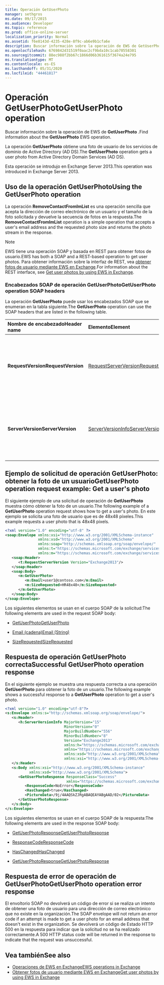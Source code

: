 ```yaml
---
title: Operación GetUserPhoto
manager: sethgros
ms.date: 09/17/2015
ms.audience: Developer
ms.topic: reference
ms.prod: office-online-server
localization_priority: Normal
ms.assetid: f6e8143d-4235-428e-8f9c-ab6e9b1cfa6e
description: Buscar información sobre la operación de EWS de GetUserPhoto.
ms.openlocfilehash: 6769842d31519f0aac2cf9bda10c1cab70558301
ms.sourcegitcommit: 88ec988f2bb67c1866d06b361615f3674a24e795
ms.translationtype: MT
ms.contentlocale: es-ES
ms.lasthandoff: 05/31/2020
ms.locfileid: "44461817"
---
```

# <a name="getuserphoto-operation"></a><span data-ttu-id="faddf-103">Operación GetUserPhoto</span><span class="sxs-lookup"><span data-stu-id="faddf-103">GetUserPhoto operation</span></span>

<span data-ttu-id="faddf-104">Buscar información sobre la operación de EWS de **GetUserPhoto** .</span><span class="sxs-lookup"><span data-stu-id="faddf-104">Find information about the **GetUserPhoto** EWS operation.</span></span> 
  
<span data-ttu-id="faddf-105">La operación **GetUserPhoto** obtiene una foto de usuario de los servicios de dominio de Active Directory (AD DS).</span><span class="sxs-lookup"><span data-stu-id="faddf-105">The **GetUserPhoto** operation gets a user photo from Active Directory Domain Services (AD DS).</span></span> 
  
<span data-ttu-id="faddf-106">Esta operación se introdujo en Exchange Server 2013.</span><span class="sxs-lookup"><span data-stu-id="faddf-106">This operation was introduced in Exchange Server 2013.</span></span>
  
## <a name="using-the-getuserphoto-operation"></a><span data-ttu-id="faddf-107">Uso de la operación GetUserPhoto</span><span class="sxs-lookup"><span data-stu-id="faddf-107">Using the GetUserPhoto operation</span></span>

<span data-ttu-id="faddf-108">La operación **RemoveContactFromImList** es una operación sencilla que acepta la dirección de correo electrónico de un usuario y el tamaño de la foto solicitada y devuelve la secuencia de fotos en la respuesta.</span><span class="sxs-lookup"><span data-stu-id="faddf-108">The **RemoveContactFromImList** operation is a simple operation that accepts a user's email address and the requested photo size and returns the photo stream in the response.</span></span> 
  
> [!NOTE]
> <span data-ttu-id="faddf-109">EWS tiene una operación SOAP y basada en REST para obtener fotos de usuario.</span><span class="sxs-lookup"><span data-stu-id="faddf-109">EWS has both a SOAP and a REST-based operation to get user photos.</span></span> <span data-ttu-id="faddf-110">Para obtener información sobre la interfaz de REST, vea [obtener fotos de usuario mediante EWS en Exchange](https://msdn.microsoft.com/library/f86d1099-1f57-47dc-abf2-4d5ae4e900a9%28Office.15%29.aspx).</span><span class="sxs-lookup"><span data-stu-id="faddf-110">For information about the REST interface, see [Get user photos by using EWS in Exchange](https://msdn.microsoft.com/library/f86d1099-1f57-47dc-abf2-4d5ae4e900a9%28Office.15%29.aspx).</span></span> 
  
### <a name="getuserphoto-operation-soap-headers"></a><span data-ttu-id="faddf-111">Encabezados SOAP de operación GetUserPhoto</span><span class="sxs-lookup"><span data-stu-id="faddf-111">GetUserPhoto operation SOAP headers</span></span>

<span data-ttu-id="faddf-112">La operación **GetUserPhoto** puede usar los encabezados SOAP que se enumeran en la tabla siguiente.</span><span class="sxs-lookup"><span data-stu-id="faddf-112">The **GetUserPhoto** operation can use the SOAP headers that are listed in the following table.</span></span> 
  
|<span data-ttu-id="faddf-113">**Nombre de encabezado**</span><span class="sxs-lookup"><span data-stu-id="faddf-113">**Header name**</span></span>|<span data-ttu-id="faddf-114">**Elemento**</span><span class="sxs-lookup"><span data-stu-id="faddf-114">**Element**</span></span>|<span data-ttu-id="faddf-115">**Descripción**</span><span class="sxs-lookup"><span data-stu-id="faddf-115">**Description**</span></span>|
|:-----|:-----|:-----|
|<span data-ttu-id="faddf-116">**RequestVersion**</span><span class="sxs-lookup"><span data-stu-id="faddf-116">**RequestVersion**</span></span> <br/> |[<span data-ttu-id="faddf-117">RequestServerVersion</span><span class="sxs-lookup"><span data-stu-id="faddf-117">RequestServerVersion</span></span>](requestserverversion.md) <br/> |<span data-ttu-id="faddf-118">Identifica la versión del esquema para la solicitud de operación.</span><span class="sxs-lookup"><span data-stu-id="faddf-118">Identifies the schema version for the operation request.</span></span> <span data-ttu-id="faddf-119">Este encabezado se aplica a una solicitud.</span><span class="sxs-lookup"><span data-stu-id="faddf-119">This header is applicable to a request.</span></span>  <br/> |
|<span data-ttu-id="faddf-120">**ServerVersion**</span><span class="sxs-lookup"><span data-stu-id="faddf-120">**ServerVersion**</span></span> <br/> |[<span data-ttu-id="faddf-121">ServerVersionInfo</span><span class="sxs-lookup"><span data-stu-id="faddf-121">ServerVersionInfo</span></span>](serverversioninfo.md) <br/> |<span data-ttu-id="faddf-122">Identifica la versión del servidor que respondió a la solicitud.</span><span class="sxs-lookup"><span data-stu-id="faddf-122">Identifies the version of the server that responded to the request.</span></span> <span data-ttu-id="faddf-123">Este encabezado se aplica a una respuesta.</span><span class="sxs-lookup"><span data-stu-id="faddf-123">This header is applicable to a response.</span></span>  <br/> |
   
## <a name="getuserphoto-operation-request-example-get-a-users-photo"></a><span data-ttu-id="faddf-124">Ejemplo de solicitud de operación GetUserPhoto: obtener la foto de un usuario</span><span class="sxs-lookup"><span data-stu-id="faddf-124">GetUserPhoto operation request example: Get a user's photo</span></span>

<span data-ttu-id="faddf-125">El siguiente ejemplo de una solicitud de operación de **GetUserPhoto** muestra cómo obtener la foto de un usuario.</span><span class="sxs-lookup"><span data-stu-id="faddf-125">The following example of a **GetUserPhoto** operation request shows how to get a user's photo.</span></span> <span data-ttu-id="faddf-126">En este ejemplo se solicita una foto de usuario que es de 48x48 píxeles.</span><span class="sxs-lookup"><span data-stu-id="faddf-126">This example requests a user photo that is 48x48 pixels.</span></span> 
  
```XML
<?xml version="1.0" encoding="utf-8" ?>
<soap:Envelope xmlns:xsi="http://www.w3.org/2001/XMLSchema-instance"
               xmlns:xsd="http://www.w3.org/2001/XMLSchema"
               xmlns:soap="http://schemas.xmlsoap.org/soap/envelope/"
               xmlns:t="https://schemas.microsoft.com/exchange/services/2006/types"
               xmlns:m="https://schemas.microsoft.com/exchange/services/2006/messages">
   <soap:Header>
      <t:RequestServerVersion Version="Exchange2013"/>
   </soap:Header>
   <soap:Body>
      <m:GetUserPhoto>
         <m:Email>user1@contoso.com</m:Email>
         <m:SizeRequested>HR48x48</m:SizeRequested>
      </m:GetUserPhoto>
   </soap:Body>
</soap:Envelope>
```

<span data-ttu-id="faddf-127">Los siguientes elementos se usan en el cuerpo SOAP de la solicitud:</span><span class="sxs-lookup"><span data-stu-id="faddf-127">The following elements are used in the request SOAP body:</span></span>
  
- [<span data-ttu-id="faddf-128">GetUserPhoto</span><span class="sxs-lookup"><span data-stu-id="faddf-128">GetUserPhoto</span></span>](getuserphoto.md)
    
- [<span data-ttu-id="faddf-129">Email (cadena)</span><span class="sxs-lookup"><span data-stu-id="faddf-129">Email (String)</span></span>](email-string.md)
    
- [<span data-ttu-id="faddf-130">SizeRequested</span><span class="sxs-lookup"><span data-stu-id="faddf-130">SizeRequested</span></span>](sizerequested.md)
    
## <a name="successful-getuserphoto-operation-response"></a><span data-ttu-id="faddf-131">Respuesta de operación GetUserPhoto correcta</span><span class="sxs-lookup"><span data-stu-id="faddf-131">Successful GetUserPhoto operation response</span></span>

<span data-ttu-id="faddf-132">En el siguiente ejemplo se muestra una respuesta correcta a una operación **GetUserPhoto** para obtener la foto de un usuario.</span><span class="sxs-lookup"><span data-stu-id="faddf-132">The following example shows a successful response to a **GetUserPhoto** operation to get a user's photo.</span></span> 
  
```XML
<?xml version="1.0" encoding="utf-8"?>
<s:Envelope xmlns:s="http://schemas.xmlsoap.org/soap/envelope/">
   <s:Header>
      <h:ServerVersionInfo MajorVersion="15" 
                           MinorVersion="0" 
                           MajorBuildNumber="556" 
                           MinorBuildNumber="8" 
                           Version="Exchange2013" 
                           xmlns:h="https://schemas.microsoft.com/exchange/services/2006/types" 
                           xmlns="https://schemas.microsoft.com/exchange/services/2006/types" 
                           xmlns:xsd="http://www.w3.org/2001/XMLSchema" 
                           xmlns:xsi="http://www.w3.org/2001/XMLSchema-instance"/>
   </s:Header>
   <s:Body xmlns:xsi="http://www.w3.org/2001/XMLSchema-instance" 
           xmlns:xsd="http://www.w3.org/2001/XMLSchema">
      <GetUserPhotoResponse ResponseClass="Success" 
                            xmlns="https://schemas.microsoft.com/exchange/services/2006/messages">
         <ResponseCode>NoError</ResponseCode>
         <HasChanged>true</HasChanged>
         <PictureData>/9j/4AAQSkZJRgABAQEAYABgAAD/02</PictureData>
      </GetUserPhotoResponse>
   </s:Body>
</s:Envelope>

```

<span data-ttu-id="faddf-133">Los siguientes elementos se usan en el cuerpo SOAP de la respuesta:</span><span class="sxs-lookup"><span data-stu-id="faddf-133">The following elements are used in the response SOAP body:</span></span>
  
- [<span data-ttu-id="faddf-134">GetUserPhotoResponse</span><span class="sxs-lookup"><span data-stu-id="faddf-134">GetUserPhotoResponse</span></span>](getuserphotoresponse.md)
    
- [<span data-ttu-id="faddf-135">ResponseCode</span><span class="sxs-lookup"><span data-stu-id="faddf-135">ResponseCode</span></span>](responsecode.md)
    
- [<span data-ttu-id="faddf-136">HasChanged</span><span class="sxs-lookup"><span data-stu-id="faddf-136">HasChanged</span></span>](haschanged.md)
    
- [<span data-ttu-id="faddf-137">GetUserPhotoResponse</span><span class="sxs-lookup"><span data-stu-id="faddf-137">GetUserPhotoResponse</span></span>](getuserphotoresponse.md)
    
## <a name="getuserphoto-operation-error-response"></a><span data-ttu-id="faddf-138">Respuesta de error de operación de GetUserPhoto</span><span class="sxs-lookup"><span data-stu-id="faddf-138">GetUserPhoto operation error response</span></span>

<span data-ttu-id="faddf-139">El envoltorio SOAP no devolverá un código de error si se realiza un intento de obtener una foto de usuario para una dirección de correo electrónico que no existe en la organización.</span><span class="sxs-lookup"><span data-stu-id="faddf-139">The SOAP envelope will not return an error code if an attempt is made to get a user photo for an email address that doesn't exist in the organization.</span></span> <span data-ttu-id="faddf-140">Se devolverá un código de Estado HTTP 500 en la respuesta para indicar que la solicitud no se ha realizado correctamente.</span><span class="sxs-lookup"><span data-stu-id="faddf-140">A 500 HTTP status code will be returned in the response to indicate that the request was unsuccessful.</span></span> 
  
## <a name="see-also"></a><span data-ttu-id="faddf-141">Vea también</span><span class="sxs-lookup"><span data-stu-id="faddf-141">See also</span></span>

- [<span data-ttu-id="faddf-142">Operaciones de EWS en Exchange</span><span class="sxs-lookup"><span data-stu-id="faddf-142">EWS operations in Exchange</span></span>](ews-operations-in-exchange.md)   
- [<span data-ttu-id="faddf-143">Obtener fotos de usuario mediante EWS en Exchange</span><span class="sxs-lookup"><span data-stu-id="faddf-143">Get user photos by using EWS in Exchange</span></span>](https://msdn.microsoft.com/library/f86d1099-1f57-47dc-abf2-4d5ae4e900a9%28Office.15%29.aspx)
    

